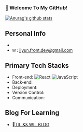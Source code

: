 ### 🙏 Welcome To My GitHub!

[![Anurag's github stats](https://github-readme-stats.vercel.app/api?username=Jeongyun-Jang)](https://github.com/anuraghazra/github-readme-stats)

## Personal Info
- 
- ✉ : jjyun.front.dev@gmail.com

## Primary Tech Stacks
- Front-end: <img alt="React" src ="https://img.shields.io/badge/React-#61DAFB.svg?&style=for-the-badge&logo=React&logoColor=#61DAFB"/> <img alt="JavaScript" src ="https://img.shields.io/badge/JavaScript-#F7DF1E.svg?&style=for-the-badge&logo=Javascript&logoColor=#F7DF1E"/>
- Back-end:
- Deployment:
- Version Control: 
- Communication: 

## Blog For Learning
- 📝[TIL && WIL BLOG](https://velog.io/@jeongyunjang)<br/>

